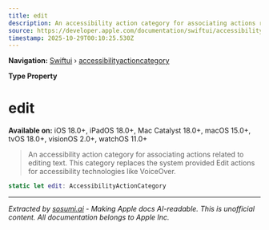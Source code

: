 ```yaml
---
title: edit
description: An accessibility action category for associating actions related to editing text. This category replaces the system provided Edit actions for accessibility technologies like VoiceOver.
source: https://developer.apple.com/documentation/swiftui/accessibilityactioncategory/edit
timestamp: 2025-10-29T00:10:25.530Z
---
```


**Navigation:** [Swiftui](/documentation/swiftui) › [accessibilityactioncategory](/documentation/swiftui/accessibilityactioncategory)

**Type Property**

# edit

**Available on:** iOS 18.0+, iPadOS 18.0+, Mac Catalyst 18.0+, macOS 15.0+, tvOS 18.0+, visionOS 2.0+, watchOS 11.0+

> An accessibility action category for associating actions related to editing text. This category replaces the system provided Edit actions for accessibility technologies like VoiceOver.

```swift
static let edit: AccessibilityActionCategory
```

---

*Extracted by [sosumi.ai](https://sosumi.ai) - Making Apple docs AI-readable.*
*This is unofficial content. All documentation belongs to Apple Inc.*
